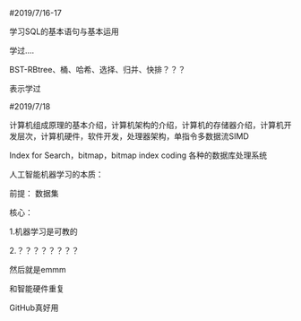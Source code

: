 #2019/7/16-17

学习SQL的基本语句与基本运用

学过....

BST-RBtree、桶、哈希、选择、归并、快排？？？

表示学过

#2019/7/18

计算机组成原理的基本介绍，计算机架构的介绍，计算机的存储器介绍，计算机开发层次，计算机硬件，软件开发，处理器架构，单指令多数据流SIMD

Index for Search，bitmap，bitmap index coding
各种的数据库处理系统

人工智能机器学习的本质：

前提： 数据集

核心：

1.机器学习是可教的

2.？？？？？？？？

然后就是emmm

和智能硬件重复

GitHub真好用

